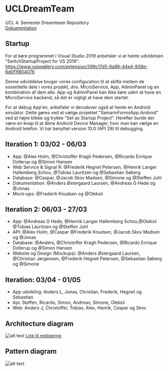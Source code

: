 # UCLDreamTeam
UCL 4. Semester Dreamteam Repository  
[Dokumentation](https://docs.google.com/document/d/1LsvcOnyi4bbdBS5vJB79S8oc9nSKq3CvjDTdlnTwY4k/edit?usp=sharing)

## Startup

For at køre programmet i Visual Studio 2019 anbefaler vi at hente udvidelsen "SwitchStartupProject for VS 2019": https://www.vsixgallery.com/extension/399c17d5-6a98-44e4-938e-6d0f1f804076

Denne udviddelse bruger vores configuration til at skifte mellem de essentielle dele i vores projekt, dvs. MicroService, App, AdminPanel og en kombination af dem alle. App og AdminPanel kan ikke køre uden at have en MicroService backend, så det er vigtigt at have dem startet.

For at debug App'en, anbefaler vi derudover også at hente en Android emulator. Dette gøres ved at vælge projektet "XamarinFormsApp.Android" ved at højre klikke og trykke "Set as Startup Project". Herefter burde der være en knap til at åbne Android Device Manager, hvor man kan vælge en Android telefon. Vi har benyttet version 10.0 (API 29) til debugging.

## Iteration 1: 03/02 - 06/03
- App: @Alex Holm, @Christoffer Kragh Pedersen, @Ricardo Enrique Dollerup og @Simon Hansen 
- Web Service & Signal R: @Frederik Hegnet Petersen, @Henrik Langer Hallemberg Schou, @Tobias Lauritzen og @Sebastian Søberg
- Database: @Caspar, @Jacob Skov Madsen, @Simone og @Steffen Juhl 
- Dokumentation: @Anders Østergaard Laursen, @Andreas G Hede og @Jonas 
- Mock-ups: @Frederik Knudsen og @Oleksii 


## Iteration 2: 06/03 - 27/03
- App: @Andreas G Hede, @Henrik Langer Hallemberg Schou,@Oleksii @Tobias Lauritzen og @Steffen Juhl 
- API: @Alex Holm, @Caspar @Frederik Knudsen, @Jacob Skov Madsen og @Jonas 
- Database: @Anders, @Christoffer Kragh Pedersen, @Ricardo Enrique Dollerup og @Simon Hansen 
- Website og Design (Mockups): @Anders Østergaard Laursen, @Christian Jørgensen, @Frederik Hegnet Petersen, @Sebastian Søberg og @Simone 

## Iteration: 03/04 - 01/05

- App udvikling: Anders L, Jonas, Christian, Frederik, Hegnet og Sebastian
- Api: Steffen, Ricardo, Simon, Andreas, Simone, Oleksii
- Web: Anders J, Christoffer, Tobias, Alex, Henrik, Caspar og Skov

## Architecture diagram  
![alt text](https://github.com/lasserasch/UCLDreamTeam/blob/master/Architecture%20diagram.png "")
[Link til redigering](https://creately.com/diagram/k8diih3q1/Uj1fnQbfuYOHFMUdKdiTGqcOt8%3D)


## Pattern diagram  
![alt text](https://github.com/lasserasch/UCLDreamTeam/blob/master/UCLDreamTeam%20Patterns%20Diagram.jpg "")
